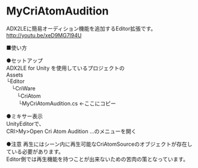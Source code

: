 MyCriAtomAudition
=================
ADX2LEに簡易オーディション機能を追加するEditor拡張です。
http://youtu.be/xeD9MG7l94U

■使い方<br>

●セットアップ<br>
ADX2LE for Unity を使用しているプロジェクトの<br>
Assets<br>
└Editor<br>
　└CriWare<br>
　　└CriAtom<br>
　　  └MyCriAtomAudition.cs ←ここにコピー<br>

●ミキサー表示  
UnityEditorで、<br>
CRI>My>Open Cri Atom Audition ...のメニューを開く<br>

●注意
再生にはシーン内に再生可能なCriAtomSourceのオブジェクトが存在している必要があります。<br>
Editor側では再生機能を持つことが出来ないための苦肉の策となっています。
